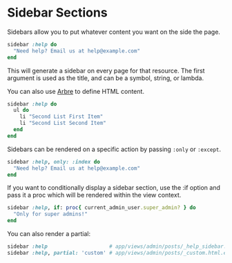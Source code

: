 # Sidebar Sections

Sidebars allow you to put whatever content you want on the side the page.

```ruby
sidebar :help do
  "Need help? Email us at help@example.com"
end
```

This will generate a sidebar on every page for that resource. The first
argument is used as the title, and can be a symbol, string, or lambda.

You can also use [Arbre](https://github.com/gregbell/arbre) to define HTML content.

```ruby
sidebar :help do
  ul do
    li "Second List First Item"
    li "Second List Second Item"
  end
end
```

Sidebars can be rendered on a specific action by passing `:only` or `:except`.

```ruby
sidebar :help, only: :index do
  "Need help? Email us at help@example.com"
end
```

If you want to conditionally display a sidebar section, use the :if option and
pass it a proc which will be rendered within the view context.

```ruby
sidebar :help, if: proc{ current_admin_user.super_admin? } do
  "Only for super admins!"
end
```

You can also render a partial:

```ruby
sidebar :help                    # app/views/admin/posts/_help_sidebar.html.erb
sidebar :help, partial: 'custom' # app/views/admin/posts/_custom.html.erb
```
